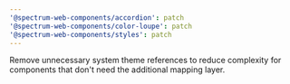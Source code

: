 ```yaml
---
'@spectrum-web-components/accordion': patch
'@spectrum-web-components/color-loupe': patch
'@spectrum-web-components/styles': patch
---
```


Remove unnecessary system theme references to reduce complexity for components that don't need the additional mapping layer.
